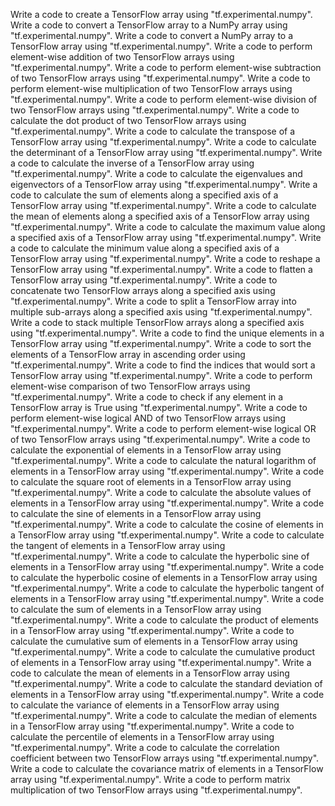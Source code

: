 Write a code to create a TensorFlow array using "tf.experimental.numpy".
Write a code to convert a TensorFlow array to a NumPy array using "tf.experimental.numpy".
Write a code to convert a NumPy array to a TensorFlow array using "tf.experimental.numpy".
Write a code to perform element-wise addition of two TensorFlow arrays using "tf.experimental.numpy".
Write a code to perform element-wise subtraction of two TensorFlow arrays using "tf.experimental.numpy".
Write a code to perform element-wise multiplication of two TensorFlow arrays using "tf.experimental.numpy".
Write a code to perform element-wise division of two TensorFlow arrays using "tf.experimental.numpy".
Write a code to calculate the dot product of two TensorFlow arrays using "tf.experimental.numpy".
Write a code to calculate the transpose of a TensorFlow array using "tf.experimental.numpy".
Write a code to calculate the determinant of a TensorFlow array using "tf.experimental.numpy".
Write a code to calculate the inverse of a TensorFlow array using "tf.experimental.numpy".
Write a code to calculate the eigenvalues and eigenvectors of a TensorFlow array using "tf.experimental.numpy".
Write a code to calculate the sum of elements along a specified axis of a TensorFlow array using "tf.experimental.numpy".
Write a code to calculate the mean of elements along a specified axis of a TensorFlow array using "tf.experimental.numpy".
Write a code to calculate the maximum value along a specified axis of a TensorFlow array using "tf.experimental.numpy".
Write a code to calculate the minimum value along a specified axis of a TensorFlow array using "tf.experimental.numpy".
Write a code to reshape a TensorFlow array using "tf.experimental.numpy".
Write a code to flatten a TensorFlow array using "tf.experimental.numpy".
Write a code to concatenate two TensorFlow arrays along a specified axis using "tf.experimental.numpy".
Write a code to split a TensorFlow array into multiple sub-arrays along a specified axis using "tf.experimental.numpy".
Write a code to stack multiple TensorFlow arrays along a specified axis using "tf.experimental.numpy".
Write a code to find the unique elements in a TensorFlow array using "tf.experimental.numpy".
Write a code to sort the elements of a TensorFlow array in ascending order using "tf.experimental.numpy".
Write a code to find the indices that would sort a TensorFlow array using "tf.experimental.numpy".
Write a code to perform element-wise comparison of two TensorFlow arrays using "tf.experimental.numpy".
Write a code to check if any element in a TensorFlow array is True using "tf.experimental.numpy".
Write a code to perform element-wise logical AND of two TensorFlow arrays using "tf.experimental.numpy".
Write a code to perform element-wise logical OR of two TensorFlow arrays using "tf.experimental.numpy".
Write a code to calculate the exponential of elements in a TensorFlow array using "tf.experimental.numpy".
Write a code to calculate the natural logarithm of elements in a TensorFlow array using "tf.experimental.numpy".
Write a code to calculate the square root of elements in a TensorFlow array using "tf.experimental.numpy".
Write a code to calculate the absolute values of elements in a TensorFlow array using "tf.experimental.numpy".
Write a code to calculate the sine of elements in a TensorFlow array using "tf.experimental.numpy".
Write a code to calculate the cosine of elements in a TensorFlow array using "tf.experimental.numpy".
Write a code to calculate the tangent of elements in a TensorFlow array using "tf.experimental.numpy".
Write a code to calculate the hyperbolic sine of elements in a TensorFlow array using "tf.experimental.numpy".
Write a code to calculate the hyperbolic cosine of elements in a TensorFlow array using "tf.experimental.numpy".
Write a code to calculate the hyperbolic tangent of elements in a TensorFlow array using "tf.experimental.numpy".
Write a code to calculate the sum of elements in a TensorFlow array using "tf.experimental.numpy".
Write a code to calculate the product of elements in a TensorFlow array using "tf.experimental.numpy".
Write a code to calculate the cumulative sum of elements in a TensorFlow array using "tf.experimental.numpy".
Write a code to calculate the cumulative product of elements in a TensorFlow array using "tf.experimental.numpy".
Write a code to calculate the mean of elements in a TensorFlow array using "tf.experimental.numpy".
Write a code to calculate the standard deviation of elements in a TensorFlow array using "tf.experimental.numpy".
Write a code to calculate the variance of elements in a TensorFlow array using "tf.experimental.numpy".
Write a code to calculate the median of elements in a TensorFlow array using "tf.experimental.numpy".
Write a code to calculate the percentile of elements in a TensorFlow array using "tf.experimental.numpy".
Write a code to calculate the correlation coefficient between two TensorFlow arrays using "tf.experimental.numpy".
Write a code to calculate the covariance matrix of elements in a TensorFlow array using "tf.experimental.numpy".
Write a code to perform matrix multiplication of two TensorFlow arrays using "tf.experimental.numpy".